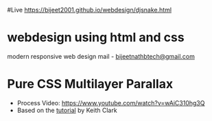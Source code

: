 #Live
https://bijeet2001.github.io/webdesign/djsnake.html
# webdesign using html and css
modern responsive web design
mail - bijeetnathbtech@gmail.com
# Pure CSS Multilayer Parallax
- Process Video: https://www.youtube.com/watch?v=wAiC310hg3Q
- Based on the [tutorial](https://keithclark.co.uk/articles/pure-css-parallax-websites/) by Keith Clark
